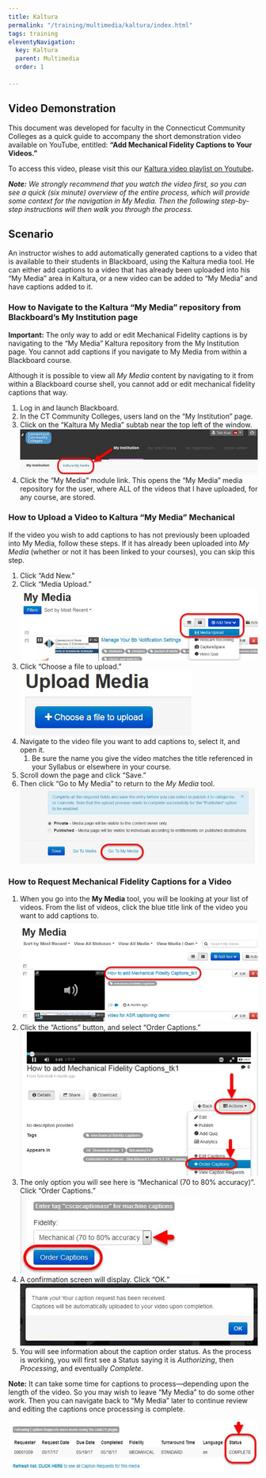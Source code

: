 ```yaml
---
title: Kaltura
permalink: "/training/multimedia/kaltura/index.html"
tags: training
eleventyNavigation:
  key: Kaltura
  parent: Multimedia
  order: 1

---
```

## Video Demonstration

This document was developed for faculty in the Connecticut Community Colleges as a quick guide to accompany the short demonstration video available on YouTube, entitled: **“Add Mechanical Fidelity Captions to Your Videos.”**

To access this video, please visit this our [Kaltura video playlist on Youtube](https://www.youtube.com/playlist?list=PLmAFsK4a4rSbNVvNcOuomJoWT0NTy08kN)**.**

**_Note:_** _We strongly recommend that you watch the video first, so you can see a quick (six minute) overview of the entire process, which will provide some context for the navigation in My Media. Then the following step-by-step instructions will then walk you through the process._

## Scenario

An instructor wishes to add automatically generated captions to a video that is available to their students in Blackboard, using the Kaltura media tool. He can either add captions to a video that has already been uploaded into his “My Media” area in Kaltura, or a new video can be added to “My Media” and have captions added to it.

### How to Navigate to the Kaltura “My Media” repository from Blackboard’s My Institution page

**Important:** The only way to add or edit Mechanical Fidelity captions is by navigating to the “My Media” Kaltura repository from the My Institution page. You cannot add captions if you navigate to My Media from within a Blackboard course.

Although it is possible to view all _My Media_ content by navigating to it from within a Blackboard course shell, you cannot add or edit mechanical fidelity captions that way.

1. Log in and launch Blackboard.
2. In the CT Community Colleges, users land on the “My Institution” page.
3. Click on the “Kaltura My Media” subtab near the top left of the window.  
   ![Screenshot of Blackboard My Institution page with Kaltura My Media tab outlined with red border](/static/img/kaltura-screenshot-1.jpg)
4. Click the “My Media” module link. This opens the “My Media” media repository for the user, where ALL of the videos that I have uploaded, for any course, are stored.

### How to Upload a Video to Kaltura “My Media” Mechanical

If the video you wish to add captions to has not previously been uploaded into My Media, follow these steps. If it has already been uploaded into _My Media_ (whether or not it has been linked to your courses), you can skip this step.

1. Click “Add New.”
2. Click “Media Upload.”  
   ![Screenshot showing the My Media page with the Add New button activated with a dropdown visible and the Media Upload option outlined with a red border](/static/img/kaltura-screenshot-2.jpg)
3. Click “Choose a file to upload.”  
   ![Screenshot showing Upload Media heading and Choose a file to upload button](/static/img/kaltura-screenshot-3.jpg)
4. Navigate to the video file you want to add captions to, select it, and open it.
   1. Be sure the name you give the video matches the title referenced in your Syllabus or elsewhere in your course.
5. Scroll down the page and click “Save.”
6. Then click “Go to My Media” to return to the _My Media_ tool.  
   ![Screenshot showing the bottom of the My Media page with two radio button options, a Save button, a Go To Media button and a Go To My Media button outlined with a red border](/static/img/kaltura-screenshot-4.jpg)

### How to Request Mechanical Fidelity Captions for a Video

1. When you go into the **My Media** tool, you will be looking at your list of videos. From the list of videos, click the blue title link of the video you want to add captions to.  
   ![Screenshot of the My Media tool page showing the title of a video next to the video's thumbnail. The title is outlined with a red border.](/static/img/kaltura-screenshot-5.jpg)
2. Click the “Actions” button, and select “Order Captions.”  
   ![Screenshot of a video page with the Actions button activated, which shows a dropdown with various options. The Order Captions option in the list is outlined with a red border.](/static/img/kaltura-screenshot-6.jpg)
3. The only option you will see here is “Mechanical (70 to 80% accuracy)”. Click “Order Captions.”  
   ![Screenshot showing a select list with the label Fidelity. One option is available and selected. The Order Captions button is outlined with a red border.](/static/img/kaltura-screenshot-7.jpg)
4. A confirmation screen will display. Click “OK.”  
   ![Screenshot of confirmation message after ordering captions. The text in the confirmation is "Thank You! Your caption request has been received. Captions will be automatically uploaded to your video upon completion."](/static/img/kaltura-screenshot-8.jpg)
5. You will see information about the caption order status. As the process is working, you will first see a Status saying it is _Authorizing_, then _Processing_, and eventually _Complete_.

**Note:** It can take some time for captions to process—depending upon the length of the video. So you may wish to leave “My Media” to do some other work. Then you can navigate back to “My Media” later to continue review and editing the captions once processing is complete.

![Screenshot showing the caption order status. The value under the Status column header is COMPLETE, and is outlined with a red border.](/static/img/kaltura-screenshot-9.jpg)